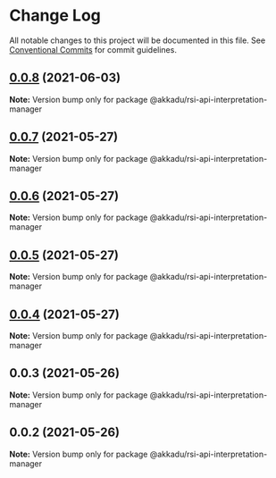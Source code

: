 # Change Log

All notable changes to this project will be documented in this file.
See [Conventional Commits](https://conventionalcommits.org) for commit guidelines.

## [0.0.8](https://github.com/Akkadu/rsi-api-widgets/compare/@akkadu/rsi-api-interpretation-manager@0.0.7...@akkadu/rsi-api-interpretation-manager@0.0.8) (2021-06-03)

**Note:** Version bump only for package @akkadu/rsi-api-interpretation-manager





## [0.0.7](https://github.com/Akkadu/rsi-api-widgets/compare/@akkadu/rsi-api-interpretation-manager@0.0.6...@akkadu/rsi-api-interpretation-manager@0.0.7) (2021-05-27)

**Note:** Version bump only for package @akkadu/rsi-api-interpretation-manager





## [0.0.6](https://github.com/Akkadu/rsi-api-widgets/compare/@akkadu/rsi-api-interpretation-manager@0.0.5...@akkadu/rsi-api-interpretation-manager@0.0.6) (2021-05-27)

**Note:** Version bump only for package @akkadu/rsi-api-interpretation-manager





## [0.0.5](https://github.com/Akkadu/rsi-api-widgets/compare/@akkadu/rsi-api-interpretation-manager@0.0.4...@akkadu/rsi-api-interpretation-manager@0.0.5) (2021-05-27)

**Note:** Version bump only for package @akkadu/rsi-api-interpretation-manager





## [0.0.4](https://github.com/Akkadu/rsi-api-widgets/compare/@akkadu/rsi-api-interpretation-manager@0.0.3...@akkadu/rsi-api-interpretation-manager@0.0.4) (2021-05-27)

**Note:** Version bump only for package @akkadu/rsi-api-interpretation-manager





## 0.0.3 (2021-05-26)

**Note:** Version bump only for package @akkadu/rsi-api-interpretation-manager





## 0.0.2 (2021-05-26)

**Note:** Version bump only for package @akkadu/rsi-api-interpretation-manager
